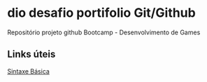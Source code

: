 # dio desafio portifolio Git/Github 
Repositório projeto github Bootcamp - Desenvolvimento de Games

## Links úteis
[Sintaxe Básica](https://www.markdownguide.org/basic-syntax/)
